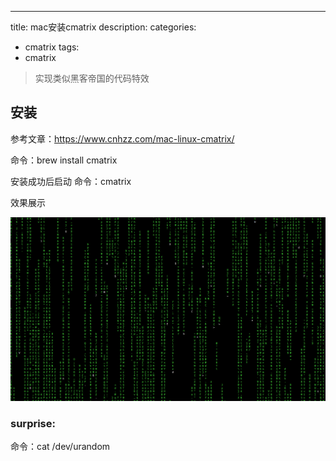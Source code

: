 ---
title: mac安装cmatrix
description: 
categories:
 - cmatrix
tags:
 - cmatrix

> 实现类似黑客帝国的代码特效

<!-- more -->

##  安装

参考文章：https://www.cnhzz.com/mac-linux-cmatrix/

命令：brew install cmatrix

安装成功后启动
命令：cmatrix

效果展示

![cmatrix_demo](https://github.com/hzheng93/PictureLibrary/blob/master/pictureLib/WX20180928-154126@2x.png)


### surprise:
命令：cat /dev/urandom